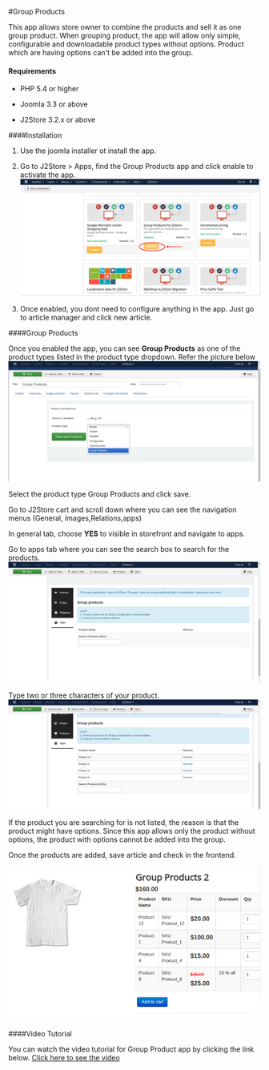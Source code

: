 #Group Products

This app allows store owner to combine the products and sell it as one group product. When grouping product, the app will allow only simple, configurable and downloadable product types without options. Product which are having options can't be added into the group.

#### Requirements

* PHP 5.4 or higher

* Joomla 3.3 or above

* J2Store 3.2.x or above

####Installation

1. Use the joomla installer ot install the app.

2. Go to J2Store > Apps, find the Group Products app and click enable to activate the app.
![](assets/images/groupprodutc_enable.png)

3. Once enabled, you dont need to configure anything in the app. Just go to article manager and click new article.

####Group Products

  Once you enabled the app, you can see **Group Products** as one of the product types listed in the product type dropdown. Refer the picture below
 ![](assets/images/groupproduct_02.png)

  Select the product type Group Products and click save.

  Go to J2Store cart and scroll down where you can see the navigation menus (General, images,Relations,apps)

  In general tab, choose **YES** to visible in storefront and navigate to apps.

  Go to apps tab where you can see the search box to search for the products.
 ![](assets/images/groupproduct_03.png)

  Type two or three characters of your product.
 ![](assets/images/groupproducts_04.png)

  If the product you are searching for is not listed, the reason is that the product might have options. Since this app allows only the product without options, the product with options cannot be added into the group.

  Once the products are added, save article and check in the frontend.

![](assets/images/groupproduct_05.png)

####Video Tutorial

You can watch the video tutorial for Group Product app by clicking the link below.
[Click here to see the video](https://youtu.be/BNwL6AZ8eKA)